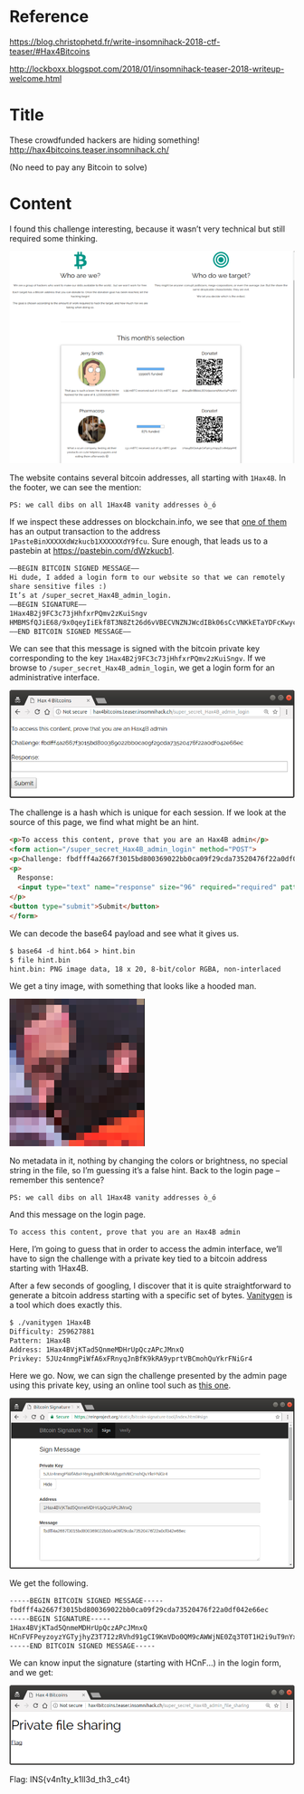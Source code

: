 # Reference

[//]: <> (文章所涉及到的技术点、WriteUp的链接)

https://blog.christophetd.fr/write-insomnihack-2018-ctf-teaser/#Hax4Bitcoins

http://lockboxx.blogspot.com/2018/01/insomnihack-teaser-2018-writeup-welcome.html

# Title

[//]: <> (题目)

These crowdfunded hackers are hiding something! http://hax4bitcoins.teaser.insomnihack.ch/

(No need to pay any Bitcoin to solve)

# Content

[//]: <> (WriteUp内容)

I found this challenge interesting, because it wasn’t very technical but still required some thinking.

![](Resource/1.png)

The website contains several bitcoin addresses, all starting with ```1Hax4B```. In the footer, we can see the mention:

```
PS: we call dibs on all 1Hax4B vanity addresses ò_ó
```

If we inspect these addresses on blockchain.info, we see that [one of them](https://blockchain.info/address/1Hax4B2j9FC3c73jHhfxrPQmv2zKuiSngv) has an output transaction to the address ```1PasteBinXXXXXdWzkucb1XXXXXXdY9fcu```. Sure enough, that leads us to a pastebin at https://pastebin.com/dWzkucb1.

```
—–BEGIN BITCOIN SIGNED MESSAGE—–
Hi dude, I added a login form to our website so that we can remotely share sensitive files :)
It’s at /super_secret_Hax4B_admin_login.
—–BEGIN SIGNATURE—–
1Hax4B2j9FC3c73jHhfxrPQmv2zKuiSngv
HMBMSfQJiE68/9x0qeyIiEkf8T3N8Zt26d6vVBECVNZNJWcdIBk06sCcVNKkETaYDFcKwycnz6eDeAPwQyo9w0w=
—–END BITCOIN SIGNED MESSAGE—–
```

We can see that this message is signed with the bitcoin private key corresponding to the key ```1Hax4B2j9FC3c73jHhfxrPQmv2zKuiSngv```. If we browse to ```/super_secret_Hax4B_admin_login```, we get a login form for an administrative interface.

![](Resource/2.png)

The challenge is a hash which is unique for each session. If we look at the source of this page, we find what might be an hint.

```html
<p>To access this content, prove that you are an Hax4B admin</p>
<form action="/super_secret_Hax4B_admin_login" method="POST">
<p>Challenge: fbdfff4a2667f3015bd800369022bb0ca09f29cda73520476f22a0df042e66ec</p>
<p>
  Response: 
  <input type="text" name="response" size="96" required="required" pattern="[iVBORw0KGgoAAAANSUh[...]SUVORK5CYII]{87}=">
</p>
<button type="submit">Submit</button>
</form>
```

We can decode the base64 payload and see what it gives us.

```
$ base64 -d hint.b64 > hint.bin
$ file hint.bin 
hint.bin: PNG image data, 18 x 20, 8-bit/color RGBA, non-interlaced
```

We get a tiny image, with something that looks like a hooded man.

![](Resource/3.png)

No metadata in it, nothing by changing the colors or brightness, no special string in the file, so I’m guessing it’s a false hint. Back to the login page – remember this sentence?
```
PS: we call dibs on all 1Hax4B vanity addresses ò_ó
```
And this message on the login page.
```
To access this content, prove that you are an Hax4B admin
```
Here, I’m going to guess that in order to access the admin interface, we’ll have to sign the challenge with a private key tied to a bitcoin address starting with 1Hax4B.

After a few seconds of googling, I discover that it is quite straightforward to generate a bitcoin address starting with a specific set of bytes. [Vanitygen](https://en.bitcoin.it/wiki/Vanitygen) is a tool which does exactly this.

```
$ ./vanitygen 1Hax4B
Difficulty: 259627881
Pattern: 1Hax4B 
Address: 1Hax4BVjKTad5QnmeMDHrUpQczAPcJMnxQ
Privkey: 5JUz4nmgPiWfA6xFRnyqJnBfK9kRA9yprtVBCmohQuYkrFNiGr4
```

Here we go. Now, we can sign the challenge presented by the admin page using this private key, using an online tool such as [this one](https://reinproject.org/static/bitcoin-signature-tool/index.html).

![](Resource/4.png)

We get the following.

```
-----BEGIN BITCOIN SIGNED MESSAGE-----
fbdfff4a2667f3015bd800369022bb0ca09f29cda73520476f22a0df042e66ec
-----BEGIN SIGNATURE-----
1Hax4BVjKTad5QnmeMDHrUpQczAPcJMnxQ
HCnFVFPeyzoyzYGTyjhyZ3T7I2zRVhd91gCI9KmVDo0QM9cAWWjNE0Zq3T0T1H2i9uT9nYx9gL9b60hcMu5SlgA=
-----END BITCOIN SIGNED MESSAGE-----
```

We can know input the signature (starting with HCnF...) in the login form, and we get:

![](Resource/5.png)

Flag: INS{v4n1ty_k1ll3d_th3_c4t}

